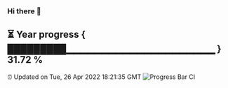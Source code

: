 ### Hi there 👋
⏳ Year progress { █████████▁▁▁▁▁▁▁▁▁▁▁▁▁▁▁▁▁▁▁▁▁ } 31.72 %
---
⏰ Updated on Tue, 26 Apr 2022 18:21:35 GMT
![Progress Bar CI](https://github.com/liununu/liununu/workflows/Progress%20Bar%20CI/badge.svg)
